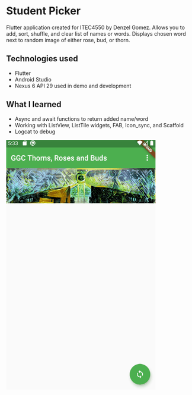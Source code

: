 # Student Picker

Flutter application created for ITEC4550 by Denzel Gomez. Allows you to add, sort, shuffle, and clear list of names or words. Displays chosen word next to random image of either rose, bud, or thorn.

## Technologies used

 - Flutter
 - Android Studio
 - Nexus 6 API 29 used in demo and development

## What I learned

 - Async and await functions to return added name/word
 - Working with ListView, ListTile widgets, FAB, Icon_sync, and Scaffold
 - Logcat to debug

![Demo](demo/FlutterFinalGif.gif)
